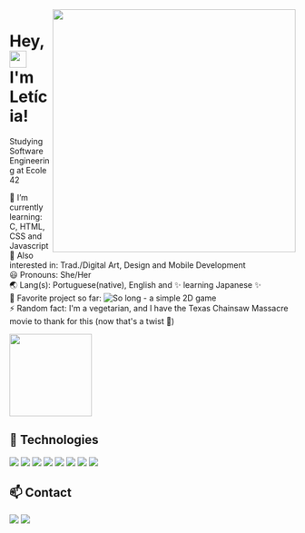 
<img align="right" height="428em" src="https://user-images.githubusercontent.com/81519349/143610852-a4abc726-0a18-4b9e-8287-55cd316aa6c3.gif"/>
<h1 align="left">Hey, <img src="https://raw.githubusercontent.com/kaueMarques/kaueMarques/master/hi.gif" width="30px"/> I'm Letícia!</h1>

Studying Software Engineering at Ecole 42

🧠 I’m currently learning: C, HTML, CSS and Javascript  
:telescope: Also interested in: Trad./Digital Art, Design and Mobile Development  
😃 Pronouns: She/Her  
:earth_asia: Lang(s): Portuguese(native), English and :sparkles: learning Japanese :sparkles:  
🤩 Favorite project so far: ![So long - a simple 2D game](https://github.com/Leticia-Franca/so_long)  
⚡️ Random fact: I'm a vegetarian, and I have the Texas Chainsaw Massacre movie to thank for this (now that's a twist :thinking:)      

<div align="left"><img height="145em" src="https://github-readme-stats.vercel.app/api?username=Leticia-Franca&icon_color=b179ed&bg_color=4845a3&text_color=a2ffff&hide_border=true&show_icons=true&title_color=b179ed"/></div>

## :toolbox:&nbsp;Technologies 
<img src="https://img.shields.io/badge/C-282045?style=for-the-badge&logo=c&logoColor=white"/> <img src="https://img.shields.io/badge/HTML5-282045?style=for-the-badge&logo=html5&logoColor=white"/> <img src="https://img.shields.io/badge/CSS3-282045?style=for-the-badge&logo=css3&logoColor=white"/>
<img src="https://img.shields.io/badge/JavaScript-282045?style=for-the-badge&logo=javascript&logoColor=F7DF1E"/>
<img src="https://img.shields.io/badge/Markdown-282045?style=for-the-badge&logo=markdown&logoColor=white"/>
<img src="https://img.shields.io/badge/Inkscape-282045?style=for-the-badge&logo=Inkscape&logoColor=white"/>
<img src="https://img.shields.io/badge/GitHub-282045?style=for-the-badge&logo=github&logoColor=white"/>
<img src="https://img.shields.io/badge/Visual_Studio_Code-282045?style=for-the-badge&logo=visual%20studio%20code&logoColor=white"/>

## :mailbox:&nbsp;Contact
<div align="left">
  <a href="mailto:leticiacanum.art@gmail.com" rel="nofollow">
<img src="https://img.shields.io/badge/Gmail-080604?style=for-the-badge&logo=gmail&logoColor=white"></a>
<a href="https://t.me/let_franca" rel="nofollow">
<img src="https://img.shields.io/badge/Telegram-080604?style=for-the-badge&logo=telegram&logoColor=white"></a></div>
